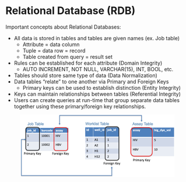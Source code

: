 # Relational Database (RDB)

Important concepts about Relational Databases:

* All data is stored in tables and tables are given names (ex. Job table)
  * Attribute = data column
  * Tuple = data row = record
  * Table created from query = result set
* Rules can be established for each attribute (Domain Integrity)
  * AUTO INCREMENT, NOT NULL, VARCHAR(15), INT, BOOL, etc.
* Tables should store same type of data (Data Normalization)
* Data tables “relate” to one another via Primary and Foreign Keys
  * Primary keys can be used to establish distinction (Entity Integrity)
* Keys can maintain relationships between tables (Referential Integrity)
* Users can create queries at run-time that group separate data tables together using these primary/foreign key relationships.

<figure><img src="../../../.gitbook/assets/image (27) (1) (1) (1).png" alt=""><figcaption></figcaption></figure>

